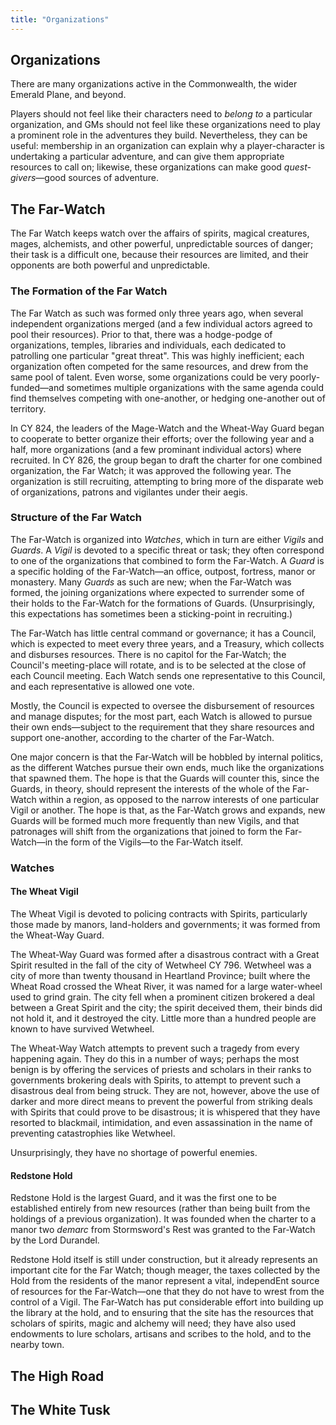 ```yaml
---
title: "Organizations"
---
```


## Organizations

There are many organizations active in the Commonwealth, the wider Emerald Plane, and beyond.

Players should not feel like their characters need to *belong to* a particular organization, and GMs should not feel like these organizations need to play a prominent role in the adventures they build.
Nevertheless, they can be useful: membership in an organization can explain why a player-character is undertaking a particular adventure, and can give them appropriate resources to call on; likewise, these organizations can make good *quest-givers*—good sources of adventure.

## The Far-Watch

The Far Watch keeps watch over the affairs of spirits, magical creatures, mages, alchemists, and other powerful, unpredictable sources of danger; their task is a difficult one, because their resources are limited, and their opponents are both powerful and unpredictable.

### The Formation of the Far Watch

The Far Watch as such was formed only three years ago, when several independent organizations merged (and a few individual actors agreed to pool their resources).
Prior to that, there was a hodge-podge of organizations, temples, libraries and individuals, each dedicated to patrolling one particular "great threat".
This was highly inefficient; each organization often competed for the same resources, and drew from the same pool of talent.
Even worse, some organizations could be very poorly-funded—and sometimes multiple organizations with the same agenda could find themselves competing with one-another, or hedging one-another out of territory.

In CY 824, the leaders of the Mage-Watch and the Wheat-Way Guard began to cooperate to better organize their efforts; over the following year and a half, more organizations (and a few prominant individual actors) where recruited.
In CY 826, the group began to draft the charter for one combined organization, the Far Watch; it was approved the following year.
The organization is still recruiting, attempting to bring more of the disparate web of organizations, patrons and vigilantes under their aegis.

### Structure of the Far Watch

The Far-Watch is organized into *Watches*, which in turn are either *Vigils* and *Guards*.
A *Vigil* is devoted to a specific threat or task; they often correspond to one of the organizations that combined to form the Far-Watch.
A *Guard* is a specific holding of the Far-Watch—an office, outpost, fortress, manor or monastery.
Many *Guards* as such are new; when the Far-Watch was formed, the joining organizations where expected to surrender some of their holds to the Far-Watch for the formations of Guards.
(Unsurprisingly, this expectations has sometimes been a sticking-point in recruiting.)

The Far-Watch has little central command or governance; it has a Council, which is expected to meet every three years, and a Treasury, which collects and disburses resources.
There is no capitol for the Far-Watch; the Council's meeting-place will rotate, and is to be selected at the close of each Council meeting.
Each Watch sends one representative to this Council, and each representative is allowed one vote.

Mostly, the Council is expected to oversee the disbursement of resources and manage disputes; for the most part, each Watch is allowed to pursue their own ends—subject to the requirement that they share resources and support one-another, according to the charter of the Far-Watch.

One major concern is that the Far-Watch will be hobbled by internal politics, as the different Watches pursue their own ends, much like the organizations that spawned them.
The hope is that the Guards will counter this, since the Guards, in theory, should represent the interests of the whole of the Far-Watch within a region, as opposed to the narrow interests of one particular Vigil or another.
The hope is that, as the Far-Watch grows and expands, new Guards will be formed much more frequently than new Vigils, and that patronages will shift from the organizations that joined to form the Far-Watch—in the form of the Vigils—to the Far-Watch itself.

### Watches

#### The Wheat Vigil

The Wheat Vigil is devoted to policing contracts with Spirits, particularly those made by manors, land-holders and governments; it was formed from the Wheat-Way Guard.

The Wheat-Way Guard was formed after a disastrous contract with a Great Spirit resulted in the fall of the city of Wetwheel CY 796.
Wetwheel was a city of more than twenty thousand in Heartland Province; built where the Wheat Road crossed the Wheat River, it was named for a large water-wheel used to grind grain.
The city fell when a prominent citizen brokered a deal between a Great Spirit and the city; the spirit deceived them, their binds did not hold it, and it destroyed the city.
Little more than a hundred people are known to have survived Wetwheel.

The Wheat-Way Watch attempts to prevent such a tragedy from every happening again.
They do this in a number of ways; perhaps the most benign is by offering the services of priests and scholars in their ranks to governments brokering deals with Spirits, to attempt to prevent such a disastrous deal from being struck.
They are not, however, above the use of darker and more direct means to prevent the powerful from striking deals with Spirits that could prove to be disastrous; it is whispered that they have resorted to blackmail, intimidation, and even assassination in the name of preventing catastrophies like Wetwheel.

Unsurprisingly, they have no shortage of powerful enemies.

#### Redstone Hold

Redstone Hold is the largest Guard, and it was the first one to be established entirely from new resources (rather than being built from the holdings of a previous organization).
It was founded when the charter to a manor two *demarc* from Stormsword's Rest was granted to the Far-Watch by the Lord Durandel.

Redstone Hold itself is still under construction, but it already represents an important cite for the Far Watch; though meager, the taxes collected by the Hold from the residents of the manor represent a vital, independEnt source of resources for the Far-Watch—one that they do not have to wrest from the control of a Vigil.
The Far-Watch has put considerable effort into building up the library at the hold, and to ensuring that the site has the resources that scholars of spirits, magic and alchemy will need; they have also used endowments to lure scholars, artisans and scribes to the hold, and to the nearby town.

## The High Road

## The White Tusk
